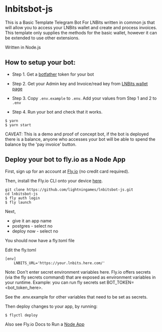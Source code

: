 # lnbitsbot-js
This is a Basic Template Telegram Bot For LNBits written in common js that will allow you to access your LNBits wallet and create and process invoices. This template only supplies the methods for the basic wallet, however it can be extended to use other extensions. 

Written in Node.js

## How to setup your bot:

- Step 1. Get a [botfather](https://t.me/botfather) token for your bot
- Step 2. Get your Admin key and Invoice/read key from [LNBits wallet page](./lnbits_demo.png)
- Step 3. Copy `.env.example` to `.env`. Add your values from Step 1 and 2 to `.env`

- Step 4. Run your bot and check that it works.

```
$ yarn
$ yarn start
```

CAVEAT: This is a demo and proof of concept bot, if the bot is deployed there is a balance, anyone who accesses your bot will be able to spend the balance by the 'pay invoice' button.

## Deploy your bot to fly.io as a Node App

First, sign up for an account at [Fly.io](https://fly.io/) (no credit card required).

Then, install the Fly.io CLI onto your device [here](https://fly.io/docs/getting-started/installing-flyctl/).

```
git clone https://github.com/lightningames/lnbitsbot-js.git
cd lnbitsbot-js
$ fly auth login
$ fly launch
```

Next,
- give it an app name
- postgres - select no
- deploy now - select no

You should now have a fly.toml file

Edit the fly.toml

```
[env]
    LNBITS_URL='https://your.lnbits.here.com/'
```

Note: Don't enter secret environment variables here. Fly.io offers secrets (via the fly secrets command) that are exposed as environment variables in your runtime. Example: you can run fly secrets set BOT_TOKEN=<bot_token_here>.

See the .env.example for other variables that need to be set as secrets.

Then deploy changes to your app, by running:

```
$ flyctl deploy
```

Also see Fly.io Docs to Run a [Node App](https://fly.io/docs/languages-and-frameworks/node/)

